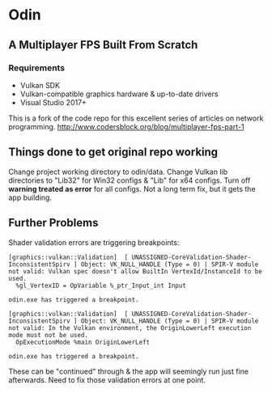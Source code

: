 # Odin
## A Multiplayer FPS Built From Scratch

### Requirements
 * Vulkan SDK
 * Vulkan-compatible graphics hardware & up-to-date drivers
 * Visual Studio 2017+
 
This is a fork of the code repo for this excellent series of articles on network programming.
http://www.codersblock.org/blog/multiplayer-fps-part-1

## Things done to get original repo working
Change project working directory to odin/data.
Change Vulkan lib directories to "Lib32" for Win32 configs & "Lib" for x64 configs.
Turn off **warning treated as error** for all configs. Not a long term fix, but it gets the app building.

## Further Problems
Shader validation errors are triggering breakpoints:
```
[graphics::vulkan::Validation]  [ UNASSIGNED-CoreValidation-Shader-InconsistentSpirv ] Object: VK_NULL_HANDLE (Type = 0) | SPIR-V module not valid: Vulkan spec doesn't allow BuiltIn VertexId/InstanceId to be used.
  %gl_VertexID = OpVariable %_ptr_Input_int Input

odin.exe has triggered a breakpoint.

[graphics::vulkan::Validation]  [ UNASSIGNED-CoreValidation-Shader-InconsistentSpirv ] Object: VK_NULL_HANDLE (Type = 0) | SPIR-V module not valid: In the Vulkan environment, the OriginLowerLeft execution mode must not be used.
  OpExecutionMode %main OriginLowerLeft

odin.exe has triggered a breakpoint.
```

These can be "continued" through & the app will seemingly run just fine afterwards. Need to fix those validation errors at one point.
